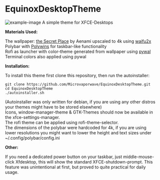 # EquinoxDesktopTheme
![example-image](https://github.com/Microvaporwave/EquinoxDesktopTheme/blob/main/images/desktop.png?raw=true)
A simple theme for XFCE-Desktops


**Materials Used:**

The wallpaper:  [the Secret Place](https://www.artstation.com/artwork/4y1b4) by Aenami upscaled to 4k using [waifu2x](http://waifu2x.udp.jp/)  
Polybar with [Polywins](https://github.com/jattboe/polywins) for taskbar-like functionality  
Rofi as launcher with color-theme generated from wallpaper using [pywal](https://github.com/dylanaraps/pywal)  
Terminal colors also applied using pywal  


**Installation:**

To install this theme first clone this repository, then run the autoinstaller:  
```
git clone https://github.com/Microvaporwave/EquinoxDesktopTheme.git
cd EquinoxDesktopTheme
./autoinstaller.sh
```  
(Autoinstaller was only written for debian, if you are using any other distros your themes might have to be stored elsewhere)  
Icons, window-manager-theme & GTK-Themes should now be available in the xfce-settings-manager.  
The rofi theme can be applied using rofi-theme-selector.  
The dimensions of the polybar were hardcoded for 4k, if you are using lower resolutions you might want to lower the height and text sizes under ~/.config/polybar/config.ini  


**Other:**

If you need a dedicated power button on your taskbar, just middle-mouse-click Xfdesktop, this will show the standard XFCE-shutdown-prompt. This feature was unintentional at first, but proved to quite practical for daily usage.


